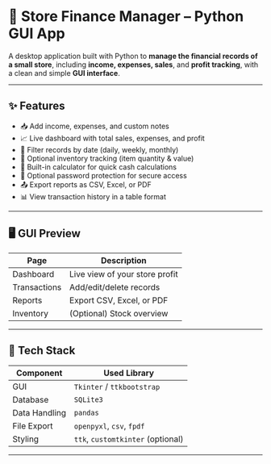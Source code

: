 # 🧾 Store Finance Manager – Python GUI App

A desktop application built with Python to **manage the financial records of a small store**, including **income, expenses, sales**, and **profit tracking**, with a clean and simple **GUI interface**.

---

## ✨ Features

- 📥 Add income, expenses, and custom notes
- 📈 Live dashboard with total sales, expenses, and profit
- 📅 Filter records by date (daily, weekly, monthly)
- 🛒 Optional inventory tracking (item quantity & value)
- 🧮 Built-in calculator for quick cash calculations
- 🔐 Optional password protection for secure access
- 📤 Export reports as CSV, Excel, or PDF
- 📊 View transaction history in a table format

---

## 🖥️ GUI Preview

| Page        | Description                     |
|-------------|---------------------------------|
| Dashboard   | Live view of your store profit  |
| Transactions| Add/edit/delete records         |
| Reports     | Export CSV, Excel, or PDF       |
| Inventory   | (Optional) Stock overview       |

---

## 🧰 Tech Stack

| Component       | Used Library      |
|-----------------|-------------------|
| GUI             | `Tkinter` / `ttkbootstrap` |
| Database        | `SQLite3`         |
| Data Handling   | `pandas`          |
| File Export     | `openpyxl`, `csv`, `fpdf` |
| Styling         | `ttk`, `customtkinter` (optional) |

---


#
